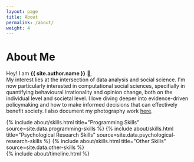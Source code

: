 ```yaml
---
layout: page
title: About
permalink: /about/
weight: 4
---
```


# **About Me**

Hey! I am **{{ site.author.name }}** :wave:,<br>
My interest lies at the intersection of data analysis and social science. I'm now particularly interested in computational social sciences, specifially in quantifying behavioural irrationality and opinion change, both on the individual level and societal level. I love diving deeper into evidence-driven policymaking and how to make informed decisions that can effectively benefit society. I also document my photography work [here](URL "https://yaqi-jin.github.io/").

<div class="row">
{% include about/skills.html title="Programming Skills" source=site.data.programming-skills %}
{% include about/skills.html title="Psychological Research Skills" source=site.data.psychological-research-skills %}
{% include about/skills.html title="Other Skills" source=site.data.other-skills %}

</div>

<div class="row">
{% include about/timeline.html %}
</div>
